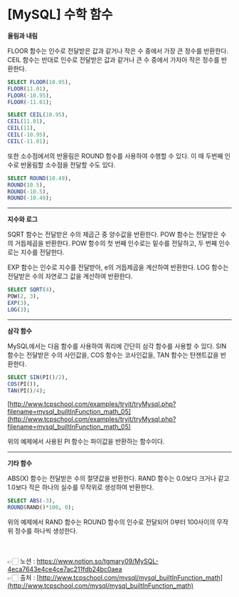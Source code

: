 # [**MySQL] 수학 함수**

**올림과 내림**

FLOOR 함수는 인수로 전달받은 값과 같거나 작은 수 중에서 가장 큰 정수를 반환한다.
CEIL 함수는 반대로 인수로 전달받은 값과 같거나 큰 수 중에서 가자아 작은 정수를 반환한다.

```sql
SELECT FLOOR(10.95),
FLOOR(11.01),
FLOOR(-10.95),
FLOOR(-11.01);
```


```sql
SELECT CEIL(10.95),
CEIL(11.01),
CEIL(11),
CEIL(-10.95),
CEIL(-11.01);
```


또한 소수점에서의 반올림은 ROUND 함수를 사용하여 수행할 수 있다.
이 때 두번째 인수로 반올림할 소수점을 전달할 수도 있다.

```sql
SELECT ROUND(10.49),
ROUND(10.5),
ROUND(-10.5),
ROUND(-10.49);
```


---

**지수와 로그**

SQRT 함수는 전달받은 수의 제곱근 중 양수값을 반환한다.
POW 함수는 전달받은 수의 거듭제곱을 반환한다.
POW 함수의 첫 번째 인수로는 밑수를 전달하고, 두 번째 인수로는 지수를 전달한다.

EXP 함수는 인수로 지수를 전달받아, e의 거듭제곱을 계산하여 반환한다.
LOG 함수는 전달받은 수의 자연로그 값을 계산하여 반환한다.

```sql
SELECT SQRT(4), 
POW(2, 3),
EXP(3), 
LOG(3);
```


---

**삼각 함수**

MySQL에서는 다음 함수를 사용하여 쿼리에 간단히 삼각 함수를 사용할 수 있다.
SIN 함수는 전달받은 수의 사인값을, COS 함수는 코사인값을, TAN 함수는 탄젠트값을 반환한다.

```sql
SELECT SIN(PI()/2), 
COS(PI()), 
TAN(PI()/4);
```

[http://www.tcpschool.com/examples/tryit/tryMysql.php?filename=mysql_builtInFunction_math_05](http://www.tcpschool.com/examples/tryit/tryMysql.php?filename=mysql_builtInFunction_math_05)

위의 예제에서 사용된 PI 함수는 파이값을 반환하는 함수이다.

---

**기타 함수**

ABS(X) 함수는 전달받은 수의 절댓값을 반환한다.
RAND 함수는 0.0보다 크거나 같고 1.0보다 작은 하나의 실수를 무작위로 생성하여 반환한다.

```sql
SELECT ABS(-3), 
ROUND(RAND()*100, 0);
```


위의 예제에서 RAND 함수는 ROUND 함수의 인수로 전달되어 0부터 100사이의 무작위 정수를 
하나씩 생성한다.

<br><br>
👉🏻 노션 : https://www.notion.so/tgmary09/MySQL-4eca7643e4ce4ce7ac211fdb24bc0aea
<br>
👉🏻 출처 : [http://www.tcpschool.com/mysql/mysql_builtInFunction_math](http://www.tcpschool.com/mysql/mysql_builtInFunction_math)
